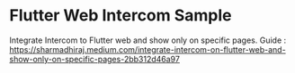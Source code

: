 # Flutter Web Intercom Sample

Integrate Intercom to Flutter web and show only on specific pages.
Guide : https://sharmadhiraj.medium.com/integrate-intercom-on-flutter-web-and-show-only-on-specific-pages-2bb312d46a97